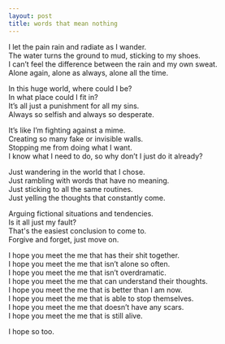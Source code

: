 ```yaml
---
layout: post
title: words that mean nothing
---
```


I let the pain rain and radiate as I wander. <br>
The water turns the ground to mud, sticking to my shoes. <br>
I can’t feel the difference between the rain and my own sweat. <br>
Alone again, alone as always, alone all the time.

In this huge world, where could I be? <br>
In what place could I fit in? <br>
It’s all just a punishment for all my sins. <br>
Always so selfish and always so desperate.

It’s like I’m fighting against a mime. <br>
Creating so many fake or invisible walls. <br>
Stopping me from doing what I want. <br>
I know what I need to do, so why don’t I just do it already?

Just wandering in the world that I chose. <br>
Just rambling with words that have no meaning. <br>
Just sticking to all the same routines. <br>
Just yelling the thoughts that constantly come.

Arguing fictional situations and tendencies. <br>
Is it all just my fault? <br>
That's the easiest conclusion to come to. <br>
Forgive and forget, just move on.

I hope you meet the me that has their shit together. <br>
I hope you meet the me that isn’t alone so often. <br>
I hope you meet the me that isn’t overdramatic. <br>
I hope you meet the me that can understand their thoughts. <br>
I hope you meet the me that is better than I am now. <br>
I hope you meet the me that is able to stop themselves. <br>
I hope you meet the me that doesn’t have any scars. <br>
I hope you meet the me that is still alive.

I hope so too.
